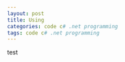 ```yaml
---
layout: post
title: Using 
categories: code c# .net programming 
tags: code c# .net programming 
---
```


test